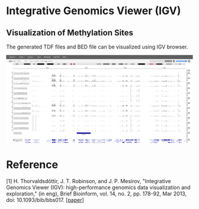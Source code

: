 # Integrative Genomics Viewer (IGV)


## Visualization of Methylation Sites


The generated TDF files and BED file can be visualized using IGV browser.

![igv_app](../assets/images/M5/diff_peaks.png)



# Reference

[1] H. Thorvaldsdóttir, J. T. Robinson, and J. P. Mesirov, "Integrative Genomics Viewer (IGV): high-performance genomics data visualization and exploration," (in eng), Brief Bioinform, vol. 14, no. 2, pp. 178-92, Mar 2013, doi: 10.1093/bib/bbs017. [[paper](https://pubmed.ncbi.nlm.nih.gov/22517427/)]